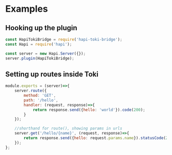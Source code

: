 # Examples

## Hooking up the plugin

```javascript
const HapiTokiBridge = require('hapi-toki-bridge');
const Hapi = require('hapi');

const server = new Hapi.Server({});
server.plugin(HapiTokiBridge);
```

## Setting up routes inside Toki

```javascript
module.exports = (server)=>{
    server.route({
        method: 'GET',
        path: '/hello',
        handler: (request, response)=>{
            return response.send({hello: 'world'}).code(200);
        }
    });

    //shorthand for route(), showing params in urls
    server.get('/hello/{name}', (request, response)=>{
        return response.send({hello: request.params.name}).statusCode(200);
    });
};
```
